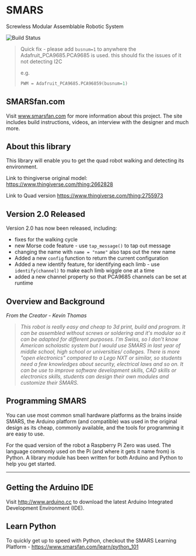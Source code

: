 # SMARS

Screwless Modular Assemblable Robotic System

![Build Status](https://travis-ci.com/kevinmcaleer/smars_library.svg)

> Quick fix - please add `busnum=1` to anywhere the Adafruit_PCA9685.PCA9685 is used. this should fix the issues of it not detecting I2C
>
> e.g.
> ```python
> PWM = Adafruit_PCA9685.PCA96859(busnum=1)
> ```


## SMARSfan.com

Visit www.smarsfan.com for more information about this project. The site includes build instructions, videos, an interview with the designer and much more.

## About this library

This library will enable you to get the quad robot walking and detecting its environment.

Link to thingiverse original model:
<https://www.thingiverse.com/thing:2662828>

Link to Quad version
<https://www.thingiverse.com/thing:2755973>

## Version 2.0 Released
Version 2.0 has now been released, including:
- fixes for the walking cycle
- new Morse code feature - use `tap_message()` to tap out message
- changing the name with `name = "name"` also taps out the new name
- Added a new `config` function to return the current configuration
- Added a new identify feature, for identifying each limb - use `identify(channel)` to make each limb wiggle one at a time
- added a new channel property so that PCA9685 channels can be set at runtime

## Overview and Background

*From the Creator - Kevin Thomas*
> *This robot is really easy and cheap to 3d print, build and program. It can be assembled without screws or 
> soldering and it's modular so it can be adapted for different purposes. I'm Swiss, so I don't know American 
> scholastic system but I would use SMARS in last year of middle school, high school or universities/ colleges. 
> There is more "open electronics" compared to a Lego NXT or similar, so students need a few knowledges about 
> security, electrical laws and so on. It can be use to improve software development skills, CAD skills or 
> electronics skills, students can design their own modules and customize their SMARS.*

## Programming SMARS

You can use most common small hardware platforms as the brains inside SMARS, the Arduino platform (and compatible) was used in the original design as its cheap, commonly available, and the tools for programming it are easy to use. 

For the quad version of the robot a Raspberry Pi Zero was used. The language commonly used on the Pi (and where it gets it name from) is Python. A library module has been written for both Arduino and Python to help you get started.

---

## Getting the Arduino IDE

Visit <http://www.arduino.cc> to download the latest Arduino Integrated Development Environment (IDE).

## Learn Python

To quickly get up to speed with Python, checkout the SMARS Learning Platform - <https://www.smarsfan.com/learn/python_101>
